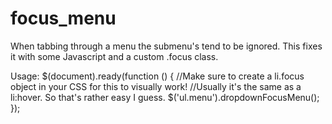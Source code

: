 # focus_menu
When tabbing through a menu the submenu's tend to be ignored. This fixes it with some Javascript and a custom .focus class.

Usage:
$(document).ready(function () {
	//Make sure to create a li.focus object in your CSS for this to visually work!
	//Usually it's the same as a li:hover. So that's rather easy I guess.
	$('ul.menu').dropdownFocusMenu();
});

